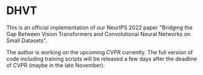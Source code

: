 # DHVT
This is an official implementation of our NeurIPS 2022 paper "Bridging the Gap Between Vision Transformers and Convolutional Neural Networks on Small Datasets".


The author is working on the upcoming CVPR currently. The full version of code including training scripts will be released a few days after the deadline of CVPR (maybe in the late November).
